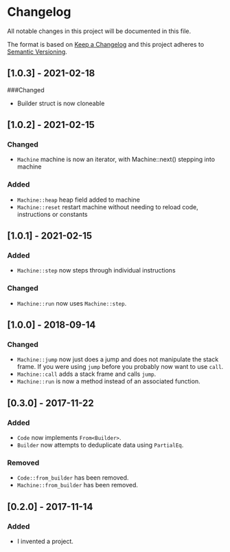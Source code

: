 # Changelog

All notable changes in this project will be documented in this file.

The format is based on [Keep a Changelog](http://keepachangelog.com/en/1.0.0/)
and this project adheres to [Semantic Versioning](http://semver.org/spec/v2.0.0.html).

## [1.0.3] - 2021-02-18
###Changed
- Builder struct is now cloneable

## [1.0.2] - 2021-02-15
### Changed
  - `Machine` machine is now an iterator, with Machine::next() stepping into machine

### Added
  - `Machine::heap` heap field added to machine
  - `Machine::reset` restart machine without needing to reload code, instructions or constants

## [1.0.1] - 2021-02-15
### Added
  - `Machine::step` now steps through individual instructions

### Changed
  - `Machine::run` now uses `Machine::step`.

## [1.0.0] - 2018-09-14
### Changed
  - `Machine::jump` now just does a jump and does not manipulate the stack frame.
    If you were using `jump` before you probably now want to use `call`.
  - `Machine::call` adds a stack frame and calls `jump`.
  - `Machine::run` is now a method instead of an associated function.

## [0.3.0] - 2017-11-22
### Added
  - `Code` now implements `From<Builder>`.
  - `Builder` now attempts to deduplicate data using `PartialEq`.

### Removed
  - `Code::from_builder` has been removed.
  - `Machine::from_builder` has been removed.

## [0.2.0] - 2017-11-14
### Added
  - I invented a project.
